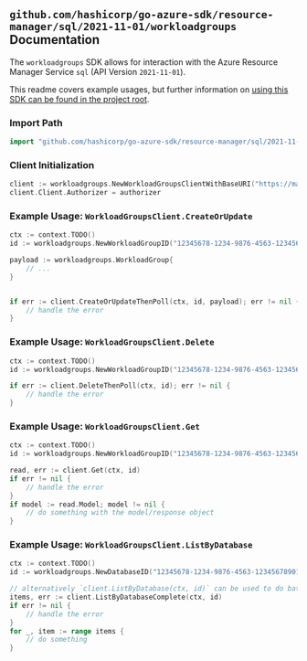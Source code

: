 
## `github.com/hashicorp/go-azure-sdk/resource-manager/sql/2021-11-01/workloadgroups` Documentation

The `workloadgroups` SDK allows for interaction with the Azure Resource Manager Service `sql` (API Version `2021-11-01`).

This readme covers example usages, but further information on [using this SDK can be found in the project root](https://github.com/hashicorp/go-azure-sdk/tree/main/docs).

### Import Path

```go
import "github.com/hashicorp/go-azure-sdk/resource-manager/sql/2021-11-01/workloadgroups"
```


### Client Initialization

```go
client := workloadgroups.NewWorkloadGroupsClientWithBaseURI("https://management.azure.com")
client.Client.Authorizer = authorizer
```


### Example Usage: `WorkloadGroupsClient.CreateOrUpdate`

```go
ctx := context.TODO()
id := workloadgroups.NewWorkloadGroupID("12345678-1234-9876-4563-123456789012", "example-resource-group", "serverValue", "databaseValue", "workloadGroupValue")

payload := workloadgroups.WorkloadGroup{
	// ...
}


if err := client.CreateOrUpdateThenPoll(ctx, id, payload); err != nil {
	// handle the error
}
```


### Example Usage: `WorkloadGroupsClient.Delete`

```go
ctx := context.TODO()
id := workloadgroups.NewWorkloadGroupID("12345678-1234-9876-4563-123456789012", "example-resource-group", "serverValue", "databaseValue", "workloadGroupValue")

if err := client.DeleteThenPoll(ctx, id); err != nil {
	// handle the error
}
```


### Example Usage: `WorkloadGroupsClient.Get`

```go
ctx := context.TODO()
id := workloadgroups.NewWorkloadGroupID("12345678-1234-9876-4563-123456789012", "example-resource-group", "serverValue", "databaseValue", "workloadGroupValue")

read, err := client.Get(ctx, id)
if err != nil {
	// handle the error
}
if model := read.Model; model != nil {
	// do something with the model/response object
}
```


### Example Usage: `WorkloadGroupsClient.ListByDatabase`

```go
ctx := context.TODO()
id := workloadgroups.NewDatabaseID("12345678-1234-9876-4563-123456789012", "example-resource-group", "serverValue", "databaseValue")

// alternatively `client.ListByDatabase(ctx, id)` can be used to do batched pagination
items, err := client.ListByDatabaseComplete(ctx, id)
if err != nil {
	// handle the error
}
for _, item := range items {
	// do something
}
```
